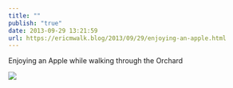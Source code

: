 ```yaml
---
title: ""
publish: "true"
date: 2013-09-29 13:21:59
url: https://ericmwalk.blog/2013/09/29/enjoying-an-apple.html
---
```


Enjoying an Apple while walking through the Orchard

![](https://ericmwalk.blog/uploads/2022/a5c2929371.jpg)